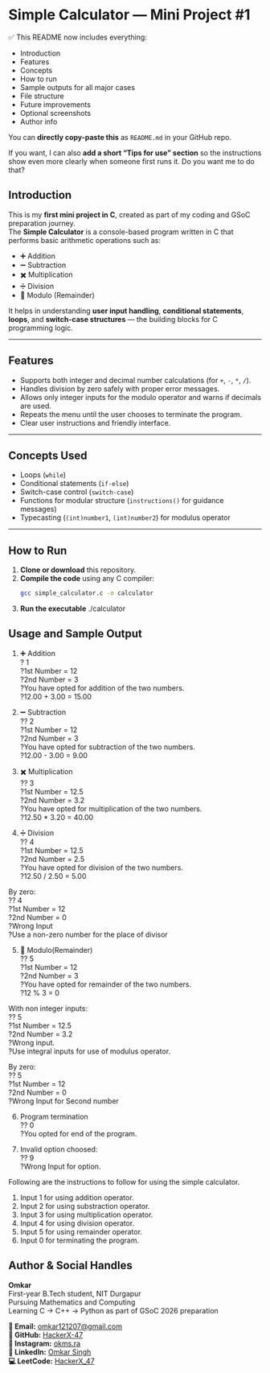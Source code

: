 # Simple Calculator — Mini Project #1

✅ This README now includes everything:  
- Introduction  
- Features  
- Concepts  
- How to run  
- Sample outputs for all major cases  
- File structure  
- Future improvements  
- Optional screenshots  
- Author info  

You can **directly copy-paste this** as `README.md` in your GitHub repo.  

If you want, I can also **add a short “Tips for use” section** so the instructions show even more clearly when someone first runs it. Do you want me to do that?


## Introduction
This is my **first mini project in C**, created as part of my coding and GSoC preparation journey.  
The **Simple Calculator** is a console-based program written in C that performs basic arithmetic operations such as:

- ➕ Addition  
- ➖ Subtraction  
- ✖️ Multiplication  
- ➗ Division  
- 🧩 Modulo (Remainder)

It helps in understanding **user input handling**, **conditional statements**, **loops**, and **switch-case structures** — the building blocks for C programming logic.

---

## Features
- Supports both integer and decimal number calculations (for `+`, `-`, `*`, `/`).  
- Handles division by zero safely with proper error messages.  
- Allows only integer inputs for the modulo operator and warns if decimals are used.  
- Repeats the menu until the user chooses to terminate the program.  
- Clear user instructions and friendly interface.

---

## Concepts Used
- Loops (`while`)  
- Conditional statements (`if-else`)  
- Switch-case control (`switch-case`)  
- Functions for modular structure (`instructions()` for guidance messages)  
- Typecasting (`(int)number1`, `(int)number2`) for modulus operator

---

## How to Run
1. **Clone or download** this repository.  
2. **Compile the code** using any C compiler:
   ```bash
   gcc simple_calculator.c -o calculator
3. **Run the executable** 
   ./calculator

## Usage and Sample Output

1. ➕ Addition
<br>? 1
<br>?1st Number = 12
<br>?2nd Number = 3
<br>?You have opted for addition of the two numbers.
<br>?12.00 + 3.00 = 15.00

2. ➖ Subtraction
<br>?? 2
<br>?1st Number = 12
<br>?2nd Number = 3
<br>?You have opted for subtraction of the two numbers.
<br>?12.00 - 3.00 = 9.00

3. ✖️ Multiplication
<br>?? 3
<br>?1st Number = 12.5
<br>?2nd Number = 3.2
<br>?You have opted for multiplication of the two numbers.
<br>?12.50 * 3.20 = 40.00

4. ➗ Division
<br>?? 4
<br>?1st Number = 12.5
<br>?2nd Number = 2.5
<br>?You have opted for division of the two numbers.
<br>?12.50 / 2.50 = 5.00

By zero:
<br>?? 4
<br>?1st Number = 12
<br>?2nd Number = 0
<br>?Wrong Input
<br>?Use a non-zero number for the place of divisor

5. 🧩 Modulo(Remainder)
<br>?? 5
<br>?1st Number = 12
<br>?2nd Number = 3
<br>?You have opted for remainder of the two numbers.
<br>?12 % 3 = 0

With non integer inputs:
<br>?? 5
<br>?1st Number = 12.5
<br>?2nd Number = 3.2
<br>?Wrong input.
<br>?Use integral inputs for use of modulus operator.

By zero:
<br>?? 5
<br>?1st Number = 12
<br>?2nd Number = 0
<br>?Wrong Input for Second number

6. Program termination
<br>?? 0
<br>?You opted for end of the program.

7. Invalid option choosed:
<br>?? 9
<br>?Wrong Input for option.

Following are the instructions to follow for using the simple calculator.
  1. Input 1 for using addition operator.
  2. Input 2 for using substraction operator.
  3. Input 3 for using multiplication operator.
  4. Input 4 for using division operator.
  5. Input 5 for using remainder operator.
  6. Input 0 for terminating the program.

## Author & Social Handles
**Omkar**  
First-year B.Tech student, NIT Durgapur  
Pursuing Mathematics and Computing  
Learning C → C++ → Python as part of GSoC 2026 preparation  

**📧 Email:** [omkar121207@gmail.com](mailto:omkar121207@gmail.com)  
**🐙 GitHub:** [HackerX-47](https://github.com/HackerX-47)  
**📸 Instagram:** [okms.ra](https://www.instagram.com/okms.ra/)  
**🔗 LinkedIn:** [Omkar Singh](https://www.linkedin.com/in/omkar-singh-ba2653381/)  
**💻 LeetCode:** [HackerX_47](https://leetcode.com/u/HackerX_47/)


